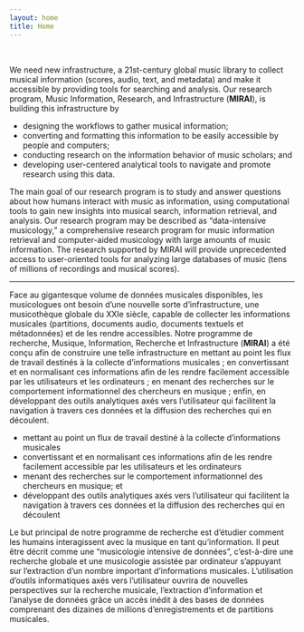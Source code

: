```yaml
---
layout: home
title: Home
---
```


<br>

We need new infrastructure, a 21st-century global music library to collect musical information (scores, audio, text, and metadata) and make it accessible by providing tools for searching and analysis. Our research program, Music Information, Research, and Infrastructure (**MIRAI**), is building this infrastructure by

* designing the workflows to gather musical information;
* converting and formatting this information to be easily accessible by people and computers;
* conducting research on the information behavior of music scholars; and
* developing user-centered analytical tools to navigate and promote research using this data.

The main goal of our research program is to study and answer questions about how humans interact
with music as information, using computational tools to gain new insights into musical search, information retrieval, and analysis. Our research program may be described as “data-intensive musicology,” a comprehensive research program for music information retrieval and computer-aided musicology with large amounts of music information. The research supported by MIRAI will provide unprecedented access to user-oriented tools for analyzing large databases of music (tens of millions of recordings and musical scores).

<hr>  

Face au gigantesque volume de données musicales disponibles, les musicologues ont besoin d’une nouvelle sorte d’infrastructure, une musicothèque globale du XXIe siècle, capable de collecter les informations musicales (partitions, documents audio, documents textuels et métadonnées) et de les rendre accessibles. Notre programme de recherche, Musique, Information, Recherche et Infrastructure (**MIRAI**) a été conçu afin de construire une telle infrastructure en mettant au point les flux de travail destinés à la collecte d’informations musicales ; en convertissant et en normalisant ces informations afin de les rendre facilement accessible par les utilisateurs et les ordinateurs ; en menant des recherches sur le comportement informationnel des chercheurs en musique ; enfin, en développant des outils analytiques axés vers l’utilisateur qui facilitent la navigation à travers ces données et la diffusion des recherches qui en découlent.

* mettant au point un flux de travail destiné à la collecte d’informations musicales
* convertissant et en normalisant ces informations afin de les rendre
facilement accessible par les utilisateurs et les ordinateurs
* menant des recherches sur le comportement informationnel des chercheurs en musique; et
* développant des outils analytiques axés vers l’utilisateur qui facilitent la navigation à travers ces données et la diffusion des recherches qui en découlent

Le but principal de notre programme de recherche est d’étudier comment les humains interagissent avec la musique en tant qu’information. Il peut être décrit comme une “musicologie intensive de données”, c’est-à-dire une recherche globale et une musicologie assistée par ordinateur s’appuyant sur l’extraction d’un nombre important d’informations musicales. L’utilisation d’outils informatiques axés vers l’utilisateur ouvrira de nouvelles perspectives sur la recherche musicale, l’extraction d’information et l’analyse de données grâce un accès inédit à des bases de données comprenant des dizaines de millions d’enregistrements et de partitions musicales.
